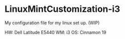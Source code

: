 # LinuxMintCustomization-i3

My configuration file for my linux set up. (WIP)

HW: Dell Latitude E5440
WM: i3
OS: Cinnamon 19
